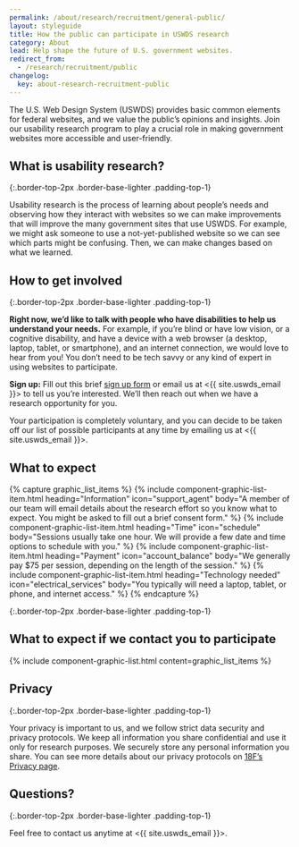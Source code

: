 ```yaml
---
permalink: /about/research/recruitment/general-public/
layout: styleguide
title: How the public can participate in USWDS research
category: About
lead: Help shape the future of U.S. government websites.
redirect_from:
  - /research/recruitment/public
changelog:
  key: about-research-recruitment-public
---
```


The U.S. Web Design System (USWDS) provides basic common elements for federal websites, and we value the public’s opinions and insights. Join our usability research program to play a crucial role in making government websites more accessible and user-friendly.


## What is usability research?

{:.border-top-2px .border-base-lighter .padding-top-1}

Usability research is the process of learning about people’s needs and observing how they interact with websites so we can make improvements that will improve the many government sites that use USWDS. For example, we might ask someone to use a not-yet-published website so we can see which parts might be confusing. Then, we can make changes based on what we learned.

## How to get involved

{:.border-top-2px .border-base-lighter .padding-top-1}

**Right now, we’d like to talk with people who have disabilities to help us understand your needs.** For example, if you’re blind or have low vision, or a cognitive disability, and have a device with a web browser (a desktop, laptop, tablet, or smartphone), and an internet connection, we would love to hear from you! You don’t need to be tech savvy or any kind of expert in using websites to participate.

**Sign up:** Fill out this brief [sign up form](https://touchpoints.app.cloud.gov/touchpoints/b0c4b589/submit) or email us at <{{ site.uswds_email }}> to tell us you’re interested. We’ll then reach out when we have a research opportunity for you.

Your participation is completely voluntary, and you can decide to be taken off our list of possible participants at any time by emailing us at <{{ site.uswds_email }}>.

## What to expect

<!-- @TODO: Evaluate use of frontmatter for USA Graphic List. -->
{% capture graphic_list_items %}
  {% include
    component-graphic-list-item.html
    heading="Information"
    icon="support_agent"
    body="A member of our team will email details about the research effort so you know what to expect. You might be asked to fill out a brief consent form."
  %}
  {% include
    component-graphic-list-item.html
    heading="Time"
    icon="schedule"
    body="Sessions usually take one hour. We will provide a few date and time options to schedule with you."
  %}
  {% include
    component-graphic-list-item.html
    heading="Payment"
    icon="account_balance"
    body="We generally pay $75 per session, depending on the length of the session."
  %}
  {% include
    component-graphic-list-item.html
    heading="Technology needed"
    icon="electrical_services"
    body="You typically will need a laptop, tablet, or phone, and internet access."
  %}
{% endcapture %}

{:.border-top-2px .border-base-lighter .padding-top-1}

## What to expect if we contact you to participate

{% include component-graphic-list.html content=graphic_list_items %}

## Privacy

{:.border-top-2px .border-base-lighter .padding-top-1}

Your privacy is important to us, and we follow strict data security and privacy protocols. We keep all information you share confidential and use it only for research purposes. We securely store any personal information you share. You can see more details about our privacy protocols on [18F’s Privacy page](https://ux-guide.18f.gov/research/privacy/).

## Questions?

{:.border-top-2px .border-base-lighter .padding-top-1}

Feel free to contact us anytime at <{{ site.uswds_email }}>.
